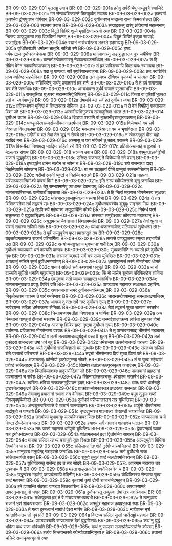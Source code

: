 BR-09-03-029-001	धृतराष्ट्र उवाच
BR-09-03-029-001a	हतेषु सर्वसैन्येषु पाण्डुपुत्रै रणाजिरे
BR-09-03-029-001c	मम सैन्यावशिष्टास्ते किमकुर्वत सञ्जय
BR-09-03-029-002a	कृतवर्मा कृपश्चैव द्रोणपुत्रश्च वीर्यवान्
BR-09-03-029-002c	दुर्योधनश्च मन्दात्मा राजा किमकरोत्तदा
BR-09-03-029-003	सञ्जय उवाच
BR-09-03-029-003a	सम्प्राद्रवत्सु दारेषु क्षत्रियाणां महात्मनाम्
BR-09-03-029-003c	विद्रुते शिबिरे शून्ये भृशोद्विग्नास्त्रयो रथाः
BR-09-03-029-004a	निशम्य पाण्डुपुत्राणां तदा विजयिनां स्वनम्
BR-09-03-029-004c	विद्रुतं शिबिरं दृष्ट्वा सायाह्ने राजगृद्धिनः
BR-09-03-029-004e	स्थानं नारोचयंस्तत्र ततस्ते ह्रदमभ्ययुः
BR-09-03-029-005a	युधिष्ठिरोऽपि धर्मात्मा भ्रातृभिः सहितो रणे
BR-09-03-029-005c	हृष्टः पर्यपतद्राजन्दुर्योधनवधेप्सया
BR-09-03-029-006a	मार्गमाणास्तु सङ्क्रुद्धास्तव पुत्रं जयैषिणः
BR-09-03-029-006c	यत्नतोऽन्वेषमाणास्तु नैवापश्यञ्जनाधिपम्
BR-09-03-029-007a	स हि तीव्रेण वेगेन गदापाणिरपाक्रमत्
BR-09-03-029-007c	तं ह्रदं प्राविशच्चापि विष्टभ्यापः स्वमायया
BR-09-03-029-008a	यदा तु पाण्डवाः सर्वे सुपरिश्रान्तवाहनाः
BR-09-03-029-008c	ततः स्वशिबिरं प्राप्य व्यतिष्ठन्सहसैनिकाः
BR-09-03-029-009a	ततः कृपश्च द्रौणिश्च कृतवर्मा च सात्वतः
BR-09-03-029-009c	सन्निविष्टेषु पार्थेषु प्रयातास्तं ह्रदं शनैः
BR-09-03-029-010a	ते तं ह्रदं समासाद्य यत्र शेते जनाधिपः
BR-09-03-029-010c	अभ्यभाषन्त दुर्धर्षं राजानं सुप्तमम्भसि
BR-09-03-029-011a	राजन्नुत्तिष्ठ युध्यस्व सहास्माभिर्युधिष्ठिरम्
BR-09-03-029-011c	जित्वा वा पृथिवीं भुङ्क्ष्व हतो वा स्वर्गमाप्नुहि
BR-09-03-029-012a	तेषामपि बलं सर्वं हतं दुर्योधन त्वया
BR-09-03-029-012c	प्रतिरब्धाश्च भूयिष्ठं ये शिष्टास्तत्र सैनिकाः
BR-09-03-029-013a	न ते वेगं विषहितुं शक्तास्तव विशां पते
BR-09-03-029-013c	अस्माभिरभिगुप्तस्य तस्मादुत्तिष्ठ भारत
BR-09-03-029-014	दुर्योधन उवाच
BR-09-03-029-014a	दिष्ट्या पश्यामि वो मुक्तानीदृशात्पुरुषक्षयात्
BR-09-03-029-014c	पाण्डुकौरवसम्मर्दाज्जीवमानान्नरर्षभान्
BR-09-03-029-015a	विजेष्यामो वयं सर्वे विश्रान्ता विगतक्लमाः
BR-09-03-029-015c	भवन्तश्च परिश्रान्ता वयं च भृशविक्षताः
BR-09-03-029-015e	उदीर्णं च बलं तेषां तेन युद्धं न रोचये
BR-09-03-029-016a	न त्वेतदद्भुतं वीरा यद्वो महदिदं मनः
BR-09-03-029-016c	अस्मासु च परा भक्तिर्न तु कालः पराक्रमे
BR-09-03-029-017a	विश्रम्यैकां निशामद्य भवद्भिः सहितो रणे
BR-09-03-029-017c	प्रतियोत्स्याम्यहं शत्रूञ्श्वो न मेऽस्त्यत्र संशयः
BR-09-03-029-018	सञ्जय उवाच
BR-09-03-029-018a	एवमुक्तोऽब्रवीद्द्रौणी राजानं युद्धदुर्मदम्
BR-09-03-029-018c	उत्तिष्ठ राजन्भद्रं ते विजेष्यामो रणे परान्
BR-09-03-029-019a	इष्टापूर्तेन दानेन सत्येन च जपेन च
BR-09-03-029-019c	शपे राजन्यथा ह्यद्य निहनिष्यामि सोमकान्
BR-09-03-029-020a	मा स्म यज्ञकृतां प्रीतिं प्राप्नुयां सज्जनोचिताम्
BR-09-03-029-020c	यदीमां रजनीं व्युष्टां न निहन्मि परान्रणे
BR-09-03-029-021a	नाहत्वा सर्वपाञ्चालान्विमोक्ष्ये कवचं विभो
BR-09-03-029-021c	इति सत्यं ब्रवीम्येतत्तन्मे शृणु जनाधिप
BR-09-03-029-022a	तेषु सम्भाषमाणेषु व्याधास्तं देशमाययुः
BR-09-03-029-022c	मांसभारपरिश्रान्ताः पानीयार्थं यदृच्छया
BR-09-03-029-023a	ते हि नित्यं महाराज भीमसेनस्य लुब्धकाः
BR-09-03-029-023c	मांसभारानुपाजह्रुर्भक्त्या परमया विभो
BR-09-03-029-024a	ते तत्र विष्ठितास्तेषां सर्वं तद्वचनं रहः
BR-09-03-029-024c	दुर्योधनवचश्चैव शुश्रुवुः सङ्गता मिथः
BR-09-03-029-025a	तेऽपि सर्वे महेष्वासा अयुद्धार्थिनि कौरवे
BR-09-03-029-025c	निर्बन्धं परमं चक्रुस्तदा वै युद्धकाङ्क्षिणः
BR-09-03-029-026a	तांस्तथा समुदीक्ष्याथ कौरवाणां महारथान्
BR-09-03-029-026c	अयुद्धमनसं चैव राजानं स्थितमम्भसि
BR-09-03-029-027a	तेषां श्रुत्वा च संवादं राज्ञश्च सलिले सतः
BR-09-03-029-027c	व्याधाभ्यजानन्राजेन्द्र सलिलस्थं सुयोधनम्
BR-09-03-029-028a	ते पूर्वं पाण्डुपुत्रेण पृष्टा ह्यासन्सुतं तव
BR-09-03-029-028c	यदृच्छोपगतास्तत्र राजानं परिमार्गिताः
BR-09-03-029-029a	ततस्ते पाण्डुपुत्रस्य स्मृत्वा तद्भाषितं तदा
BR-09-03-029-029c	अन्योन्यमब्रुवन्राजन्मृगव्याधाः शनैरिदम्
BR-09-03-029-030a	दुर्योधनं ख्यापयामो धनं दास्यति पाण्डवः
BR-09-03-029-030c	सुव्यक्तमिति नः ख्यातो ह्रदे दुर्योधनो नृपः
BR-09-03-029-031a	तस्माद्गच्छामहे सर्वे यत्र राजा युधिष्ठिरः
BR-09-03-029-031c	आख्यातुं सलिले सुप्तं दुर्योधनममर्षणम्
BR-09-03-029-032a	धृतराष्ट्रात्मजं तस्मै भीमसेनाय धीमते
BR-09-03-029-032c	शयानं सलिले सर्वे कथयामो धनुर्भृते
BR-09-03-029-033a	स नो दास्यति सुप्रीतो धनानि बहुलान्युत
BR-09-03-029-033c	किं नो मांसेन शुष्केण परिक्लिष्टेन शोषिणा
BR-09-03-029-034a	एवमुक्त्वा ततो व्याधाः सम्प्रहृष्टा धनार्थिनः
BR-09-03-029-034c	मांसभारानुपादाय प्रययुः शिबिरं प्रति
BR-09-03-029-035a	पाण्डवाश्च महाराज लब्धलक्षाः प्रहारिणः
BR-09-03-029-035c	अपश्यमानाः समरे दुर्योधनमवस्थितम्
BR-09-03-029-036a	निकृतेस्तस्य पापस्य ते पारं गमनेप्सवः
BR-09-03-029-036c	चारान्सम्प्रेषयामासुः समन्तात्तद्रणाजिरम्
BR-09-03-029-037a	आगम्य तु ततः सर्वे नष्टं दुर्योधनं नृपम्
BR-09-03-029-037c	न्यवेदयन्त सहिता धर्मराजस्य सैनिकाः
BR-09-03-029-038a	तेषां तद्वचनं श्रुत्वा चाराणां भरतर्षभ
BR-09-03-029-038c	चिन्तामभ्यगमत्तीव्रां निशश्वास च पार्थिवः
BR-09-03-029-039a	अथ स्थितानां पाण्डूनां दीनानां भरतर्षभ
BR-09-03-029-039c	तस्माद्देशादपक्रम्य त्वरिता लुब्धका विभो
BR-09-03-029-040a	आजग्मुः शिबिरं हृष्टा दृष्ट्वा दुर्योधनं नृपम्
BR-09-03-029-040c	वार्यमाणाः प्रविष्टाश्च भीमसेनस्य पश्यतः
BR-09-03-029-041a	ते तु पाण्डवमासाद्य भीमसेनं महाबलम्
BR-09-03-029-041c	तस्मै तत्सर्वमाचख्युर्यद्वृत्तं यच्च वै श्रुतम्
BR-09-03-029-042a	ततो वृकोदरो राजन्दत्त्वा तेषां धनं बहु
BR-09-03-029-042c	धर्मराजाय तत्सर्वमाचचक्षे परन्तपः
BR-09-03-029-043a	असौ दुर्योधनो राजन्विज्ञातो मम लुब्धकैः
BR-09-03-029-043c	संस्तभ्य सलिलं शेते यस्यार्थे परितप्यसे
BR-09-03-029-044a	तद्वचो भीमसेनस्य प्रियं श्रुत्वा विशां पते
BR-09-03-029-044c	अजातशत्रुः कौन्तेयो हृष्टोऽभूत्सह सोदरैः
BR-09-03-029-045a	तं च श्रुत्वा महेष्वासं प्रविष्टं सलिलह्रदम्
BR-09-03-029-045c	क्षिप्रमेव ततोऽगच्छत्पुरस्कृत्य जनार्दनम्
BR-09-03-029-046a	ततः किलकिलाशब्दः प्रादुरासीद्विशां पते
BR-09-03-029-046c	पाण्डवानां प्रहृष्टानां पाञ्चालानां च सर्वशः
BR-09-03-029-047a	सिंहनादांस्ततश्चक्रुः क्ष्वेडांश्च भरतर्षभ
BR-09-03-029-047c	त्वरिताः क्षत्रिया राजञ्जग्मुर्द्वैपायनं ह्रदम्
BR-09-03-029-048a	ज्ञातः पापो धार्तराष्ट्रो दृष्टश्चेत्यसकृद्रणे
BR-09-03-029-048c	प्राक्रोशन्सोमकास्तत्र हृष्टरूपाः समन्ततः
BR-09-03-029-049a	तेषामाशु प्रयातानां रथानां तत्र वेगिनाम्
BR-09-03-029-049c	बभूव तुमुलः शब्दो दिवस्पृक्पृथिवीपते
BR-09-03-029-050a	दुर्योधनं परीप्सन्तस्तत्र तत्र युधिष्ठिरम्
BR-09-03-029-050c	अन्वयुस्त्वरितास्ते वै राजानं श्रान्तवाहनाः
BR-09-03-029-051a	अर्जुनो भीमसेनश्च माद्रीपुत्रौ च पाण्डवौ
BR-09-03-029-051c	धृष्टद्युम्नश्च पाञ्चाल्यः शिखण्डी चापराजितः
BR-09-03-029-052a	उत्तमौजा युधामन्युः सात्यकिश्चापराजितः
BR-09-03-029-052c	पाञ्चालानां च ये शिष्टा द्रौपदेयाश्च भारत
BR-09-03-029-052e	हयाश्च सर्वे नागाश्च शतशश्च पदातयः
BR-09-03-029-053a	ततः प्राप्तो महाराज धर्मपुत्रो युधिष्ठिरः
BR-09-03-029-053c	द्वैपायनह्रदं ख्यातं यत्र दुर्योधनोऽभवत्
BR-09-03-029-054a	शीतामलजलं हृद्यं द्वितीयमिव सागरम्
BR-09-03-029-054c	मायया सलिलं स्तभ्य यत्राभूत्ते सुतः स्थितः
BR-09-03-029-055a	अत्यद्भुतेन विधिना दैवयोगेन भारत
BR-09-03-029-055c	सलिलान्तर्गतः शेते दुर्दर्शः कस्यचित्प्रभो
BR-09-03-029-055e	मानुषस्य मनुष्येन्द्र गदाहस्तो जनाधिपः
BR-09-03-029-056a	ततो दुर्योधनो राजा सलितान्तर्गतो वसन्
BR-09-03-029-056c	शुश्रुवे तुमुलं शब्दं जलदोपमनिःस्वनम्
BR-09-03-029-057a	युधिष्ठिरस्तु राजेन्द्र ह्रदं तं सह सोदरैः
BR-09-03-029-057c	आजगाम महाराज तव पुत्रवधाय वै
BR-09-03-029-058a	महता शङ्खनादेन रथनेमिस्वनेन च
BR-09-03-029-058c	उद्धुन्वंश्च महारेणुं कम्पयंश्चापि मेदिनीम्
BR-09-03-029-059a	यौधिष्ठिरस्य सैन्यस्य श्रुत्वा शब्दं महारथाः
BR-09-03-029-059c	कृतवर्मा कृपो द्रौणी राजानमिदमब्रुवन्
BR-09-03-029-060a	इमे ह्यायान्ति संहृष्टाः पाण्डवा जितकाशिनः
BR-09-03-029-060c	अपयास्यामहे तावदनुजानातु नो भवान्
BR-09-03-029-061a	दुर्योधनस्तु तच्छ्रुत्वा तेषां तत्र यशस्विनाम्
BR-09-03-029-061c	तथेत्युक्त्वा ह्रदं तं वै माययास्तम्भयत्प्रभो
BR-09-03-029-062a	ते त्वनुज्ञाप्य राजानं भृशं शोकपरायणाः
BR-09-03-029-062c	जग्मुर्दूरं महाराज कृपप्रभृतयो रथाः
BR-09-03-029-063a	ते गत्वा दूरमध्वानं न्यग्रोधं प्रेक्ष्य मारिष
BR-09-03-029-063c	न्यविशन्त भृशं श्रान्ताश्चिन्तयन्तो नृपं प्रति
BR-09-03-029-064a	विष्टभ्य सलिलं सुप्तो धार्तराष्ट्रो महाबलः
BR-09-03-029-064c	पाण्डवाश्चापि सम्प्राप्तास्तं देशं युद्धमीप्सवः
BR-09-03-029-065a	कथं नु युद्धं भविता कथं राजा भविष्यति
BR-09-03-029-065c	कथं नु पाण्डवा राजन्प्रतिपत्स्यन्ति कौरवम्
BR-09-03-029-066a	इत्येवं चिन्तयन्तस्ते रथेभ्योऽश्वान्विमुच्य ह
BR-09-03-029-066c	तत्रासां चक्रिरे राजन्कृपप्रभृतयो रथाः
